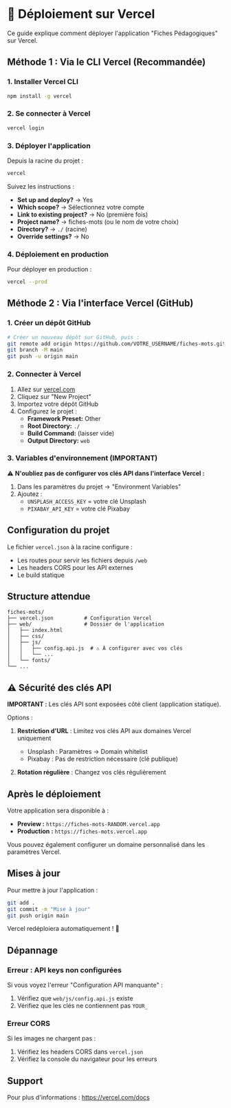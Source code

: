 # 🚀 Déploiement sur Vercel

Ce guide explique comment déployer l'application "Fiches Pédagogiques" sur Vercel.

## Méthode 1 : Via le CLI Vercel (Recommandée)

### 1. Installer Vercel CLI

```bash
npm install -g vercel
```

### 2. Se connecter à Vercel

```bash
vercel login
```

### 3. Déployer l'application

Depuis la racine du projet :

```bash
vercel
```

Suivez les instructions :
- **Set up and deploy?** → Yes
- **Which scope?** → Sélectionnez votre compte
- **Link to existing project?** → No (première fois)
- **Project name?** → fiches-mots (ou le nom de votre choix)
- **Directory?** → `./` (racine)
- **Override settings?** → No

### 4. Déploiement en production

Pour déployer en production :

```bash
vercel --prod
```

## Méthode 2 : Via l'interface Vercel (GitHub)

### 1. Créer un dépôt GitHub

```bash
# Créer un nouveau dépôt sur GitHub, puis :
git remote add origin https://github.com/VOTRE_USERNAME/fiches-mots.git
git branch -M main
git push -u origin main
```

### 2. Connecter à Vercel

1. Allez sur [vercel.com](https://vercel.com)
2. Cliquez sur "New Project"
3. Importez votre dépôt GitHub
4. Configurez le projet :
   - **Framework Preset:** Other
   - **Root Directory:** `./`
   - **Build Command:** (laisser vide)
   - **Output Directory:** `web`

### 3. Variables d'environnement (IMPORTANT)

⚠️ **N'oubliez pas de configurer vos clés API dans l'interface Vercel :**

1. Dans les paramètres du projet → "Environment Variables"
2. Ajoutez :
   - `UNSPLASH_ACCESS_KEY` = votre clé Unsplash
   - `PIXABAY_API_KEY` = votre clé Pixabay

## Configuration du projet

Le fichier `vercel.json` à la racine configure :
- Les routes pour servir les fichiers depuis `/web`
- Les headers CORS pour les API externes
- Le build statique

## Structure attendue

```
fiches-mots/
├── vercel.json          # Configuration Vercel
├── web/                 # Dossier de l'application
│   ├── index.html
│   ├── css/
│   ├── js/
│   │   ├── config.api.js  # ⚠️ À configurer avec vos clés
│   │   └── ...
│   └── fonts/
└── ...
```

## ⚠️ Sécurité des clés API

**IMPORTANT :** Les clés API sont exposées côté client (application statique).

Options :
1. **Restriction d'URL** : Limitez vos clés API aux domaines Vercel uniquement
   - Unsplash : Paramètres → Domain whitelist
   - Pixabay : Pas de restriction nécessaire (clé publique)

2. **Rotation régulière** : Changez vos clés régulièrement

## Après le déploiement

Votre application sera disponible à :
- **Preview :** `https://fiches-mots-RANDOM.vercel.app`
- **Production :** `https://fiches-mots.vercel.app`

Vous pouvez également configurer un domaine personnalisé dans les paramètres Vercel.

## Mises à jour

Pour mettre à jour l'application :

```bash
git add .
git commit -m "Mise à jour"
git push origin main
```

Vercel redéploiera automatiquement ! 🎉

## Dépannage

### Erreur : API keys non configurées

Si vous voyez l'erreur "Configuration API manquante" :
1. Vérifiez que `web/js/config.api.js` existe
2. Vérifiez que les clés ne contiennent pas `YOUR_`

### Erreur CORS

Si les images ne chargent pas :
1. Vérifiez les headers CORS dans `vercel.json`
2. Vérifiez la console du navigateur pour les erreurs

## Support

Pour plus d'informations : https://vercel.com/docs
